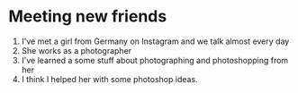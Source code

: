 # Meeting new friends


1. I've met a girl from Germany on Instagram and we talk almost every day
2. She works as a photographer
3. I've learned a some stuff about photographing and photoshopping from her
4. I think I helped her with some photoshop ideas.
